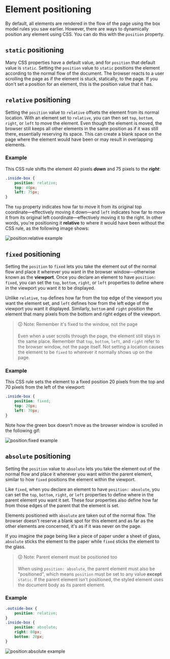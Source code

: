 # Element positioning

By default, all elements are rendered in the flow of the page using the box model rules you saw earlier. However, there are ways to dynamically position any element using CSS. You can do this with the `position` property.

## `static` positioning

Many CSS properties have a default value, and for `position` that default value is `static`. Setting the `position` value to `static` positions the element according to the normal flow of the document. The browser reacts to a user scrolling the page as if the element is stuck, statically, to the page. If you don't set a position for an element, this is the position value that it has.

## `relative` positioning

Setting the `position` value to `relative` offsets the element from its normal location. With an element set to `relative`, you can then set `top`, `bottom`, `right`, or `left` to move the element. Even though the element is moved, the browser still keeps all other elements in the same position as if it was still there, essentially reserving its space. This can create a blank space on the page where the element would have been or may result in overlapping elements.

### Example

This CSS rule shifts the element 40 pixels **_down_** and 75 pixels to the **_right_**:

```css
.inside-box {
    position: relative;
    top: 40px;
    left: 75px;
}
```

The `top` property indicates how far to move it from its original top coordinate—effectively moving it down—and `left` indicates how far to move it from its original left coordinate—effectively moving it to the right. In other words, you're positioning it **relative** to where it would have been without the CSS rule, as the following image shows:

![position:relative example](https://bootcamp-os-lms-prd-public.s3.us-west-2.amazonaws.com/content/0178890f4a5baa275f18781d8990e371.png)

## `fixed` positioning

Setting the `position` to `fixed` lets you take the element out of the normal flow and place it wherever you want in the browser window—otherwise known as the **viewport**. Once you declare an element to have `position: fixed`, you can set the `top`, `bottom`, `right`, or `left` properties to define where in the viewport you want it to be displayed.

Unlike `relative`, `top` defines how far from the top edge of the viewport you want the element set, and `left` defines how from the left edge of the viewport you want it displayed. Similarly, `bottom` and `right` position the element that many pixels from the bottom and right edges of the viewport.

>🛈 Note: Remember it's fixed to the window, not the page
>
>Even when a user scrolls through the page, the element still stays in the same place. Remember that `top`, `bottom`, `left`, and `right` refer to the browser window, not the page itself. Not setting a location causes the element to be `fixed` to wherever it normally shows up on the page.

### Example

This CSS rule sets the element to a fixed position 20 pixels from the top and 70 pixels from the left of the viewport:

```css
.inside-box {
    position: fixed;
    top: 20px;
    left: 70px;
}
```

Note how the green box doesn't move as the browser window is scrolled in the following gif:

![position:fixed example](https://bootcamp-os-lms-prd-public.s3.us-west-2.amazonaws.com/content/a073c29c044ce921dd2dfd907bd9dd51.gif)

## `absolute` positioning

Setting the `position` value to `absolute` lets you take the element out of the normal flow and place it wherever you want within the parent element, similar to how `fixed` positions the element within the viewport.

Like `fixed`, when you declare an element to have `position: absolute`, you can set the `top`, `bottom`, `right`, or `left` properties to define where in the parent element you want it set. These four properties also define how far from those edges of the parent that the element is set.

Elements positioned with `absolute` are taken out of the normal flow. The browser doesn't reserve a blank spot for this element and as far as the other elements are concerned, it's as if it was never on the page.

If you imagine the page being like a piece of paper under a sheet of glass, `absolute` sticks the element to the paper while `fixed` sticks the element to the glass.

>🛈 Note: Parent element must be positioned too
>
>When using `position: absolute`, the parent element must also be "positioned", which means `position` must be set to any value **except** `static`. If the parent element isn't positioned, the styled element uses the document body as its parent element.

### Example

```css
.outside-box {
    position: relative;
}
.inside-box {
    position: absolute;
    right: 80px;
    bottom: 20px;
}
```

![position:absolute example](https://bootcamp-os-lms-prd-public.s3.us-west-2.amazonaws.com/content/585ae379e9b2671eeb70de2bfba9ca1a.png)